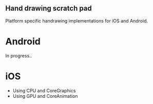 ## Hand drawing scratch pad
Platform specific handrawing implementations for iOS and Android.

# Android
In progress..

# iOS
- Using CPU and CoreGraphics
- Using GPU and CoreAnimation
